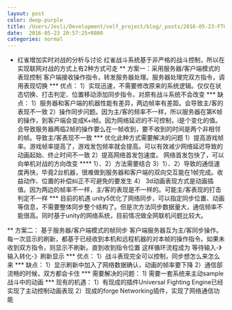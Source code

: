 ```yaml
---
layout: post
color: deep-purple
title: /Users/Jesli/Development/self_project/blog/_posts/2016-05-23-FTG-SYNC-notes.md
date:  2016-05-23 20:57:25+0800
categories: normal
---
```

* 红雀增加实时对战的分析与讨论
红雀战斗系统基于非严格的战斗控制，所以在实现联网对战的方式上有2种方式可走
** 方案一：采用服务器/客户端模式的表现控制
   客户端接收操作指令，转发服务器处理。服务器处理完双方指令，调用表现切换
*** 优点：
    1）实现迅速，不需要修改原来的系统逻辑。仅仅在状态切换、打击判定、位置移动添加同步指令，对原有战斗系统不会改变
*** 缺点：
    1）服务器和客户端的机器性能有差异，两边帧率有差距。会导致主/客的表现不一致
    2）操作同步问题。因为主/客的频率不一样，所以服务器在第K帧的操作，到客户端会变成K+i帧。因为网络延迟的不可控制，i是个变化的值。会导致服务器两临2帧的操作要么在一帧收到，要不收到的时间是两个非相邻的帧。导致主/客表现不一致
*** 优化此种方式需要解决的问题
    1）提高游戏帧率。游戏帧率提高了，游戏发包频率就会提高。可以有效减少网络延迟导致的动画起始、终止时间不一致
    2）提高网络首发包速度。 网络首发包快了，可以向单机对战的方向改变
    **** 1）、2）方法需要结合
    3）1）、2）导致的通信速度再快，毕竟2台机器，很难做到服务器和客户端的双向交互能在1帧完成。收益动作、位置的补偿纠正不可避免的要发生
    4） 3d动画表现方式是动画插值。因为两边的帧率不一样，主/客的表现是不一样的。可能主/客表现的打击判定不一样
*** 目前的机遇
    unity5优化了网络同步，可以指定同步位置、动画等信息，不需要整体同步整个结构了。但是次方法同步数据量大，通信频率不能很高。同时基于unity的网络系统，目前情况做全网联机问题比较大。


** 方案二： 基于服务器/客户端模式的帧同步
    客户端服务器互为主/客同步操作。每一次显示的刷新，都基于已经收到本机和远程机器的对本帧的操作指令。如果未收到双方指令，则显示不刷新。直到收到指令位置
    这样循环流程成为   等待输入-》输入转化-》刷新显示
*** 优点：
    1）战斗表现完全可以控制，同步想怎么来怎么来
*** 缺点：
    1）显示刷新中加入了网络数据确认，动画的帧率要下降
    2）通信部流畅的时候，双方都会卡住
*** 需要解决的问题：
    1) 需要一套系统来主动sample战斗中的动画
*** 现有的机遇：
    1）有现成的插件Universal Fighting Engine已经实现了主动控制动画表现
    2）现成的forge Networking插件，实现了网络通信功能